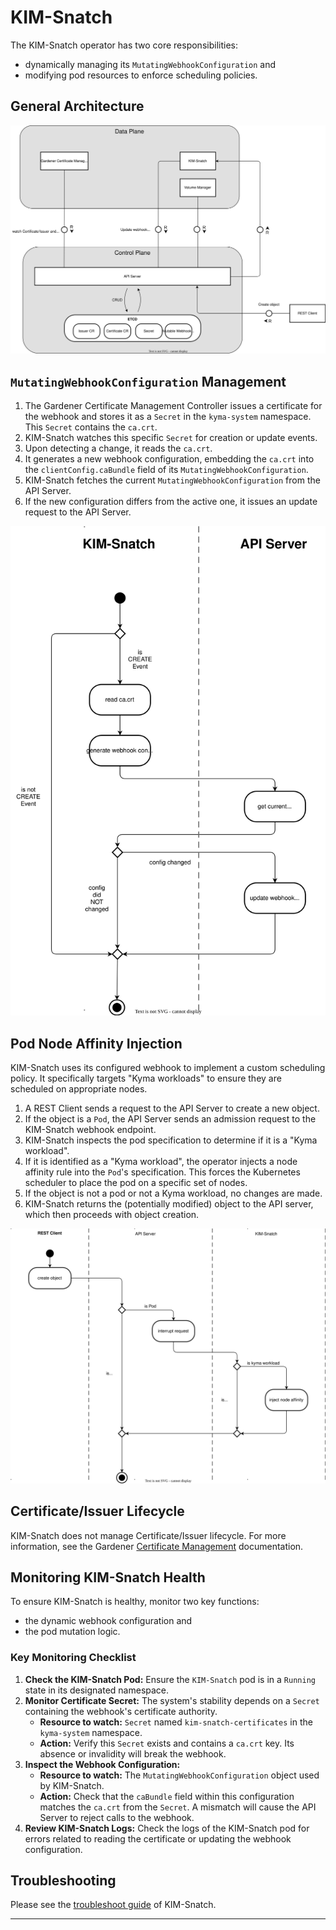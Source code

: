# KIM-Snatch

The KIM-Snatch operator has two core responsibilities: 
- dynamically managing its `MutatingWebhookConfiguration` and 
- modifying pod resources to enforce scheduling policies.

## General Architecture

![Data Model for Certificate and Webhook](./assets/block_diagram.svg)

## `MutatingWebhookConfiguration` Management

1.  The Gardener Certificate Management Controller issues a certificate for the webhook and stores it as a `Secret` in the `kyma-system` namespace. This `Secret` contains the `ca.crt`.
2.  KIM-Snatch watches this specific `Secret` for creation or update events.
3.  Upon detecting a change, it reads the `ca.crt`.
4.  It generates a new webhook configuration, embedding the `ca.crt` into the `clientConfig.caBundle` field of its `MutatingWebhookConfiguration`.
5.  KIM-Snatch fetches the current `MutatingWebhookConfiguration` from the API Server.
6.  If the new configuration differs from the active one, it issues an update request to the API Server.

![Webhook Configuration Update Flow](./assets/regenerate_webhook_configuration.svg)

## Pod Node Affinity Injection

KIM-Snatch uses its configured webhook to implement a custom scheduling policy. It specifically targets "Kyma workloads" to ensure they are scheduled on appropriate nodes.

1.  A REST Client sends a request to the API Server to create a new object.
2.  If the object is a `Pod`, the API Server sends an admission request to the KIM-Snatch webhook endpoint.
3.  KIM-Snatch inspects the pod specification to determine if it is a "Kyma workload".
4.  If it is identified as a "Kyma workload", the operator injects a node affinity rule into the `Pod`'s specification. This forces the Kubernetes scheduler to place the pod on a specific set of nodes.
5.  If the object is not a pod or not a Kyma workload, no changes are made.
6.  KIM-Snatch returns the (potentially modified) object to the API server, which then proceeds with object creation.

![Pod Mutation Flow](./assets/webhook.svg)

## Certificate/Issuer Lifecycle

KIM-Snatch does not manage Certificate/Issuer lifecycle.
For more information, see the Gardener [Certificate Management](https://github.com/gardener/cert-management) documentation.

## Monitoring KIM-Snatch Health

To ensure KIM-Snatch is healthy, monitor two key functions: 
- the dynamic webhook configuration and 
- the pod mutation logic.

### Key Monitoring Checklist

1.  **Check the KIM-Snatch Pod:** Ensure the `KIM-Snatch` pod is in a `Running` state in its designated namespace.
2.  **Monitor Certificate Secret:** The system's stability depends on a `Secret` containing the webhook's certificate authority.
    *   **Resource to watch:** `Secret` named `kim-snatch-certificates` in the `kyma-system` namespace.
    *   **Action:** Verify this `Secret` exists and contains a `ca.crt` key. Its absence or invalidity will break the webhook.
3.  **Inspect the Webhook Configuration:**
    *   **Resource to watch:** The `MutatingWebhookConfiguration` object used by KIM-Snatch.
    *   **Action:** Check that the `caBundle` field within this configuration matches the `ca.crt` from the `Secret`. A mismatch will cause the API Server to reject calls to the webhook.
4.  **Review KIM-Snatch Logs:** Check the logs of the KIM-Snatch pod for errors related to reading the certificate or updating the webhook configuration.

## Troubleshooting

Please see the [troubleshoot guide](./troubleshooting.md) of KIM-Snatch.

---
